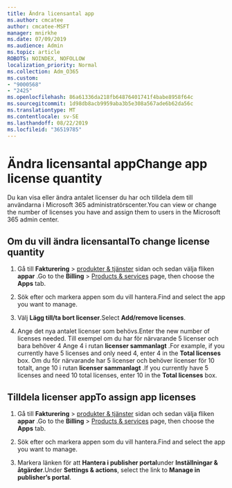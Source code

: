 ```yaml
---
title: Ändra licensantal app
ms.author: cmcatee
author: cmcatee-MSFT
manager: mnirkhe
ms.date: 07/09/2019
ms.audience: Admin
ms.topic: article
ROBOTS: NOINDEX, NOFOLLOW
localization_priority: Normal
ms.collection: Adm_O365
ms.custom:
- "9000568"
- "2425"
ms.openlocfilehash: 86a61336da218fb64876401741f4babe8958f64c
ms.sourcegitcommit: 1d98db8acb9959aba3b5e308a567ade6b62da56c
ms.translationtype: MT
ms.contentlocale: sv-SE
ms.lasthandoff: 08/22/2019
ms.locfileid: "36519785"
---
```

# <a name="change-app-license-quantity"></a><span data-ttu-id="f678c-102">Ändra licensantal app</span><span class="sxs-lookup"><span data-stu-id="f678c-102">Change app license quantity</span></span>

<span data-ttu-id="f678c-103">Du kan visa eller ändra antalet licenser du har och tilldela dem till användarna i Microsoft 365 administratörscenter.</span><span class="sxs-lookup"><span data-stu-id="f678c-103">You can view or change the number of licenses you have and assign them to users in the Microsoft 365 admin center.</span></span> 

## <a name="to-change-license-quantity"></a><span data-ttu-id="f678c-104">Om du vill ändra licensantal</span><span class="sxs-lookup"><span data-stu-id="f678c-104">To change license quantity</span></span>

1. <span data-ttu-id="f678c-105">Gå till **Fakturering** > [produkter & tjänster](https://go.microsoft.com/fwlink/p/?linkid=842054) sidan och sedan välja fliken **appar** .</span><span class="sxs-lookup"><span data-stu-id="f678c-105">Go to the **Billing** > [Products & services](https://go.microsoft.com/fwlink/p/?linkid=842054) page, then choose the **Apps** tab.</span></span>

2. <span data-ttu-id="f678c-106">Sök efter och markera appen som du vill hantera.</span><span class="sxs-lookup"><span data-stu-id="f678c-106">Find and select the app you want to manage.</span></span>  

3. <span data-ttu-id="f678c-107">Välj **Lägg till/ta bort licenser**.</span><span class="sxs-lookup"><span data-stu-id="f678c-107">Select **Add/remove licenses**.</span></span>

4. <span data-ttu-id="f678c-108">Ange det nya antalet licenser som behövs.</span><span class="sxs-lookup"><span data-stu-id="f678c-108">Enter the new number of licenses needed.</span></span> <span data-ttu-id="f678c-109">Till exempel om du har för närvarande 5 licenser och bara behöver 4 Ange 4 i rutan **licenser sammanlagt** .</span><span class="sxs-lookup"><span data-stu-id="f678c-109">For example, if you currently have 5 licenses and only need 4, enter 4 in the **Total licenses** box.</span></span> <span data-ttu-id="f678c-110">Om du för närvarande har 5 licenser och behöver licenser för 10 totalt, ange 10 i rutan **licenser sammanlagt** .</span><span class="sxs-lookup"><span data-stu-id="f678c-110">If you currently have 5 licenses and need 10 total licenses, enter 10 in the **Total licenses** box.</span></span>

## <a name="to-assign-app-licenses"></a><span data-ttu-id="f678c-111">Tilldela licenser app</span><span class="sxs-lookup"><span data-stu-id="f678c-111">To assign app licenses</span></span>

1. <span data-ttu-id="f678c-112">Gå till **Fakturering** > [produkter & tjänster](https://go.microsoft.com/fwlink/p/?linkid=842054) sidan och sedan välja fliken **appar** .</span><span class="sxs-lookup"><span data-stu-id="f678c-112">Go to the **Billing** > [Products & services](https://go.microsoft.com/fwlink/p/?linkid=842054) page, then choose the **Apps** tab.</span></span>

2. <span data-ttu-id="f678c-113">Sök efter och markera appen som du vill hantera.</span><span class="sxs-lookup"><span data-stu-id="f678c-113">Find and select the app you want to manage.</span></span>  

3. <span data-ttu-id="f678c-114">Markera länken för att **Hantera i publisher portal**under **Inställningar & åtgärder**.</span><span class="sxs-lookup"><span data-stu-id="f678c-114">Under **Settings & actions**, select the link to **Manage in publisher’s portal**.</span></span>